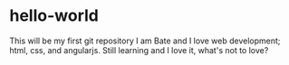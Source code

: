 # hello-world
This will be my first git repository
I am Bate and I love web development; html, css, and angularjs. Still learning and I love it, what's not to love?
